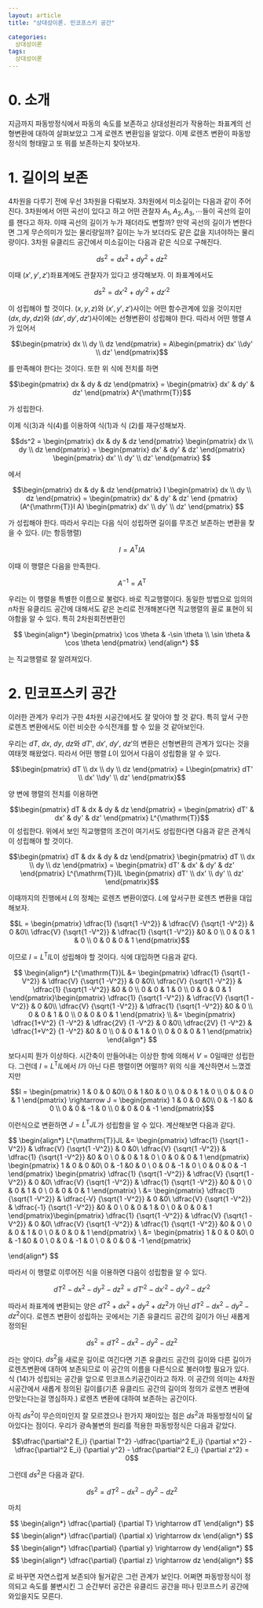 ```yaml
---
layout: article
title: "상대성이론. 민코프스키 공간"

categories:
  상대성이론
tags:
  상대성이론
---
```


# 0. 소개    

지금까지 파동방정식에서 파동의 속도를 보존하고 상대성원리가 작용하는 좌표계의 선형변환에 대하여 살펴보았고 그게 로렌츠 변환임을 알았다. 이제 로렌츠 변환이 파동방정식의 형태말고 또 뭐를 보존하는지 찾아보자.

# 1. 길이의 보존

4차원을 다루기 전에 우선 3차원을 다뤄보자. 3차원에서 미소길이는 다음과 같이 주어진다. 3차원에서 어떤 곡선이 있다고 하고 어떤 관찰자 $A_1 ,A_2, A_3, \cdots$들이 곡선의 길이를 잰다고 하자. 이때 곡선의 길이가 누가 재더라도 변할까? 만약 곡선의 길이가 변한다면 그게 무슨의미가 있는 물리량일까? 길이는 누가 보더라도 같은 값을 지녀야하는 물리량이다. 3차원 유클리드 공간에서 미소길이는 다음과 같은 식으로 구해진다.

$$ds^2 = dx^2 + dy^2 + dz^2$$

이때 $(x', y', z')$좌표계에도 관찰자가 있다고 생각해보자. 이 좌표계에서도 

$$ds^2 = {dx'}^2 + {dy'}^2 + {dz'}^2$$

이 성립해야 할 것이다. $(x, y, z)$와 $(x', y', z')$사이는 어떤 함수관계에 있을 것이지만 $(dx, dy, dz)$와 $(dx', dy', dz')$사이에는 선형변환이 성립해야 한다. 따라서 어떤 행렬 $A$가 있어서 

$$\begin{pmatrix} dx \\ dy \\ dz \end{pmatrix} = A\begin{pmatrix} dx' \\dy' \\ dz' \end{pmatrix}$$

를 만족해야 한다는 것이다. 또한 위 식에 전치를 하면

$$\begin{pmatrix} dx & dy & dz \end{pmatrix} = \begin{pmatrix} dx' & dy' & dz' \end{pmatrix} A^{\mathrm{T}}$$

가 성립한다. 

이제 식$(3)$과 식$(4)$를 이용하여 식$(1)$과 식 $(2)$를 재구성해보자.

$$ds^2 = \begin{pmatrix} dx & dy & dz \end{pmatrix} \begin{pmatrix} dx \\ dy \\ dz \end{pmatrix} = \begin{pmatrix} dx' & dy' & dz' \end{pmatrix} \begin{pmatrix} dx' \\ dy' \\ dz' \end{pmatrix} $$

에서 

$$\begin{pmatrix} dx & dy & dz \end{pmatrix} I \begin{pmatrix} dx \\ dy \\ dz \end{pmatrix} = \begin{pmatrix} dx' & dy' & dz' \end {pmatrix} (A^{\mathrm{T}}I A) \begin{pmatrix} dx' \\ dy' \\ dz' \end{pmatrix} $$

가 성립해야 한다. 따라서 우리는 다음 식이 성립하면 길이를 무조건 보존하는 변환을 찾을 수 있다. ($I$는 항등행렬)

$$I = A^{\mathrm{T}} I A$$

이때 이 행렬은 다음을 만족한다.

$$A^{-1} = A^{\mathrm{T}}$$

우리는 이 행렬을 특별한 이름으로 불렀다. 바로 직교행렬이다. 동일한 방법으로 임의의 $n$차원 유클리드 공간에 대해서도 같은 논리로 전개해본다면 직교행렬의 꼴로 표현이 되야함을 알 수 있다. 특히 2차원회전변환인

$$
\begin{align*}
  \begin{pmatrix} \cos \theta & -\sin \theta \\ \sin \theta & \cos \theta \end{pmatrix}
\end{align*}
$$

는 직교행렬로 잘 알려져있다.    

# 2. 민코프스키 공간

이러한 관계가 우리가 구한 4차원 시공간에서도 잘 맞아야 할 것 같다. 특히 앞서 구한 로렌츠 변환에서도 이런 비슷한 수식전개를 할 수 있을 것 같아보인다. 

우리는 $dT, \ dx, \ dy, \ dz$와 $dT', \ dx', \ dy', \ dz'$의 변환은 선형변환의 관계가 있다는 것을 여태껏 해왔었다. 따라서 어떤 행렬 $L$이 있어서 다음이 성립함을 알 수 있다.

$$\begin{pmatrix} dT \\ dx \\ dy \\ dz \end{pmatrix} = L\begin{pmatrix} dT' \\ dx' \\dy' \\ dz' \end{pmatrix}$$

양 변에 행렬의 전치를 이용하면

$$\begin{pmatrix} dT & dx & dy & dz \end{pmatrix} = \begin{pmatrix} dT' & dx' & dy' & dz' \end{pmatrix} L^{\mathrm{T}}$$
이 성립한다. 위에서 보인 직교행렬의 조건이 여기서도 성립한다면 다음과 같은 관계식이 성립해야 할 것이다.

$$\begin{pmatrix} dT & dx & dy & dz \end{pmatrix} \begin{pmatrix} dT \\ dx \\ dy \\ dz \end{pmatrix} = \begin{pmatrix} dT' & dx' & dy' & dz' \end{pmatrix} L^{\mathrm{T}}IL \begin{pmatrix} dT' \\ dx' \\ dy' \\ dz' \end{pmatrix}$$

이때까지의 진행에서 $L$의 정체는 로렌츠 변환이였다. $L$에 앞서구한 로렌츠 변환을 대입해보자. 

$$L = \begin{pmatrix} \dfrac{1} {\sqrt{1 -V^2}} & \dfrac{V} {\sqrt{1 -V^2}} & 0 &0\\ \dfrac{V} {\sqrt{1 -V^2}} & \dfrac{1} {\sqrt{1 -V^2}} &0 & 0 \\ 0 & 0 & 1 & 0 \\ 0 & 0 & 0 & 1 \end{pmatrix}$$

이므로 $I = L^{\mathrm{T}}IL$이 성립해야 할 것이다. 식에 대입하면 다음과 같다.

$$
\begin{align*}
  L^{\mathrm{T}}L &= \begin{pmatrix} \dfrac{1} {\sqrt{1 -V^2}} & \dfrac{V} {\sqrt{1 -V^2}} & 0 &0\\ \dfrac{V} {\sqrt{1 -V^2}} & \dfrac{1} {\sqrt{1 -V^2}} &0 & 0 \\ 0 & 0 & 1 & 0 \\ 0 & 0 & 0 & 1 \end{pmatrix}\begin{pmatrix} \dfrac{1} {\sqrt{1 -V^2}} & \dfrac{V} {\sqrt{1 -V^2}} & 0 &0\\ \dfrac{V} {\sqrt{1 -V^2}} & \dfrac{1} {\sqrt{1 -V^2}} &0 & 0 \\ 0 & 0 & 1 & 0 \\ 0 & 0 & 0 & 1 \end{pmatrix}   \\
  &= \begin{pmatrix} \dfrac{1+V^2} {1 -V^2} & \dfrac{2V} {1 -V^2} & 0 &0\\ \dfrac{2V} {1 -V^2} & \dfrac{1+V^2} {1 -V^2} &0 & 0 \\ 0 & 0 & 1 & 0 \\ 0 & 0 & 0 & 1 \end{pmatrix}
\end{align*}
$$

보다시피 뭔가 이상하다. 시간축이 만들어내는 이상한 항에 의해서 $V=0$일때만 성립한다. 그런데 $I = L^{\mathrm{T}}IL$에서 $I$가 아닌  다른 행렬이면 어떨까? 위의 식을 계산하면서 느꼈겠지만 

$$I = \begin{pmatrix} 1 & 0 & 0 &0\\ 0 & 1 &0 & 0 \\ 0 & 0 & 1 & 0 \\ 0 & 0 & 0 & 1 \end{pmatrix} \rightarrow J = \begin{pmatrix} 1 & 0 & 0 &0\\ 0 & -1 &0 & 0 \\ 0 & 0 & -1 & 0 \\ 0 & 0 & 0 & -1 \end{pmatrix}$$

이런식으로 변환하면 $J = L^{\mathrm{T}}JL$가 성립함을 알 수 있다. 계산해보면 다음과 같다.

$$
\begin{align*}
  L^{\mathrm{T}}JL &= \begin{pmatrix} \dfrac{1} {\sqrt{1 -V^2}} & \dfrac{V} {\sqrt{1 -V^2}} & 0 &0\\ \dfrac{V} {\sqrt{1 -V^2}} & \dfrac{1} {\sqrt{1 -V^2}} &0 & 0 \\ 0 & 0 & 1 & 0 \\ 0 & 0 & 0 & 1 \end{pmatrix} \begin{pmatrix} 1 & 0 & 0 &0\\ 0 & -1 &0 & 0 \\ 0 & 0 & -1 & 0 \\ 0 & 0 & 0 & -1 \end{pmatrix} \begin{pmatrix} \dfrac{1} {\sqrt{1 -V^2}} & \dfrac{V} {\sqrt{1 -V^2}} & 0 &0\\ \dfrac{V} {\sqrt{1 -V^2}} & \dfrac{1} {\sqrt{1 -V^2}} &0 & 0 \\ 0 & 0 & 1 & 0 \\ 0 & 0 & 0 & 1 \end{pmatrix}     \\
  &= \begin{pmatrix} \dfrac{1} {\sqrt{1 -V^2}} & \dfrac{-V} {\sqrt{1 -V^2}} & 0 &0\\ \dfrac{V} {\sqrt{1 -V^2}} & \dfrac{-1} {\sqrt{1 -V^2}} &0 & 0 \\ 0 & 0 & 1 & 0 \\ 0 & 0 & 0 & 1 \end{pmatrix}\begin{pmatrix} \dfrac{1} {\sqrt{1 -V^2}} & \dfrac{V} {\sqrt{1 -V^2}} & 0 &0\\ \dfrac{V} {\sqrt{1 -V^2}} & \dfrac{1} {\sqrt{1 -V^2}} &0 & 0 \\ 0 & 0 & 1 & 0 \\ 0 & 0 & 0 & 1 \end{pmatrix}    \\
  &= \begin{pmatrix} 1 & 0 & 0 &0\\ 0 & -1 &0 & 0 \\ 0 & 0 & -1 & 0 \\ 0 & 0 & 0 & -1 \end{pmatrix}

\end{align*}
$$

 따라서 이 행렬로 이루어진 식을 이용하면 다음이 성립함을 알 수 있다.

$$dT^2 - dx^2 -dy^2 -dz^2 = {dT'}^2 - {dx'}^2 - {dy'}^2 - {dz'}^2$$

따라서 좌표계에 변환되는 양은 $dT^2 + dx^2 + dy^2 + dz^2$가 아닌 $dT^2 - dx^2 -dy^2 -dz^2$이다. 로렌츠 변환이 성립하는 곳에서는 기존 유클리드 공간의 길이가 아닌 새롭게 정의된 

$$ds^2 = dT^2 - dx^2 -dy^2 -dz^2$$

라는 양이다. $ds^2$을 새로운 길이로 여긴다면 기존 유클리드 공간의 길이와 다른 길이가 로렌츠변환에 대하여 보존되므로 이 공간의 이름을 다른식으로 불러야할 필요가 있다. 식 $(14)$가 성립되는 공간을 앞으로 민코프스키공간이라고 하자. 이 공간의 의미는 4차원 시공간에서 새롭게 정의된 길이를(기존 유클리드 공간의 길이의 정의가 로렌츠 변환에 안맞는다는걸 명심하자.) 로렌츠 변환에 대하여 보존하는 공간이다. 

아직 $ds^2$이 무슨의미인지 잘 모르겠으나 한가지 재미있는 점은 $ds^2$과 파동방정식이 닮아있다는 점이다. 우리가 광속불변의 원리를 적용한 파동방정식은 다음과 같았다.

$$\dfrac{\partial^2 E_i} {\partial T^2} -\dfrac{\partial^2 E_i} {\partial x^2} - \dfrac{\partial^2 E_i} {\partial y^2} - \dfrac{\partial^2 E_i} {\partial z^2} = 0$$

그런데 $ds^2$은 다음과 같다.

$$ds^2 = dT^2 - dx^2 -dy^2 -dz^2$$

마치 

$$
\begin{align*}
  \dfrac{\partial} {\partial T} \rightarrow dT
\end{align*}
$$
$$
\begin{align*}
  \dfrac{\partial} {\partial x} \rightarrow dx
\end{align*}
$$
$$
\begin{align*}
  \dfrac{\partial} {\partial y} \rightarrow dy
\end{align*}
$$
$$
\begin{align*}
  \dfrac{\partial} {\partial z} \rightarrow dz
\end{align*}
$$

로 바꾸면 자연스럽게 보존되야 될거같은 그런 관계가 보인다. 어쩌면 파동방정식이 정의되고 속도를 불변시킨 그 순간부터 공간은 유클리드 공간을 떠나 민코프스키 공간에 와있을지도 모른다.